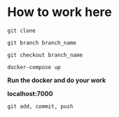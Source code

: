# How to work here

```
git clone

git branch branch_name

git checkout branch_name

docker-compose up
```

**Run the docker and do your work**

**localhost:7000**

```
git add, commit, push

```

